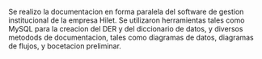 Se realizo la documentacion en forma paralela del software de gestion institucional de la empresa Hilet.
Se utilizaron herramientas tales como MySQL para la creacion del DER y del diccionario de datos, y diversos metodods de documentacion, tales como diagramas de datos, diagramas de flujos, y bocetacion preliminar.
